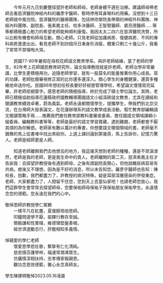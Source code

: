 <!--觀功念恩效德範，錐心永懷真師友——敬悼恩師許學仁教授--!>

　　今年元月九日到慶豐探望許老師和師母，老師身體不適在治療。建議師母帶老師去看慈濟醫院神經內科的羅彥宇醫師，暫時停用耳鼻喉科的用藥。沒想到十三日老師就中風住院。慈濟醫院的醫療團隊，包括林欣榮院長帶領的神經外科團隊、神經內科團隊、副院長、張素鳳主任、哈多沐醫師、王智賢醫師、裘亮德醫師……等等都積極盡心勉力的希望老師能夠順利康復。我因太太二四六在慈濟醫院洗腎，所以比較有機會和師母互動，關心老師。只見老師從加護病房、復健病房、不同的專科病房進進出出，看見老師不到四個月日漸身形消瘦，體重只剩三十幾公斤，我看了常常不禁嚎啕大哭。<br><br>
  
　　民國77-80年暑假在母校花師語文教育學系，與許老師結緣，當了老師的學生，82年考上花師國民教育研究所，論文指導教授就是許老師。老師治學非常嚴謹，比學生更積極用功，追隨老師學習，就有一股莫名的能量推著你用心成長。寫的功課，老師批閱審視修正寫的比你還多還深入。關心學生的身體健康，還買多種維他命送你吃。民國86年想初任校長要好好經營管理學校，希望論文慢慢寫完延畢，許老師拒絕簽字。感恩老師的積極指導，終於完成了碩士學位論文。其時，老師已積極協助指導花蓮縣政府國教輔導團國語文小組深耕語文教育，尤其在讀經和閱讀教育績效卓著，蔚為風氣。老師永遠都關懷學生，提攜學生，帶我們到北京交流，在台灣師大發表論文，在花蓮辦理系列語文教學成長活動，幫忙教育部編輯語文閱讀策略手冊……推薦我們擔任教育部教科書審查委員、擔任國語文領域課綱小組委員、編輯教科書等等，老師是最好的語文學習寶藏，遇到難題，老師都會不厭其煩的為你解惑。老師家有數以萬計的專書，你想要語文哪個領域的書，老師毫不猶豫的馬上從書堆中找出來給你。上週上課討論到第幾頁，馬上告訴你，記憶力驚人。老師是經師更是人師。<br><br>
  
　　知道老師離開我們去他想去的地方，我這幾天想到老師的種種，還是不禁淚潸然，老師是我的老師，更是我生命中的貴人。老師離開的第二天，慈濟素鳳主任才告訴我：去探望許教授後有遇到師母，之後有請副院長關心，但他說糖尿病容易有共病，癒後又不理想，因為是不好的消息，所以未告知您。羅彥宇醫師也告知：陳校長，抱歉，我們都盡力了，許教授的病況特殊，疑是耳部深層感染的併發重症。老師，大家都盡力了，人間留不住您，您到天上去當仙家吧！也請老師您放心，我們這群學生會常常去探望師母，您要保祐師母保祐子孫保祐朋友保祐學生。永遠懷念您的德範。您永遠在我們的心中。<br><br>
  

敬悼恩師許教授學仁駕鶴<br>
　　一樣平凡在紅塵，夏煖醇雨倍思師。<br>
　　叩鐘問道學不厭，振鐸行教存至誠。<br>
　　簡毅謙和性實樸，維德理堅盤善根。<br>
　　經世濟道勵志行，肝膽相知多義情。<br><br>

悼親愛的學仁老師<br>
　　懷愛思學悲壯歌，繫摯有仁化清純。<br>
　　慈悲揚芬護學梓，福運常潤澤眾生。<br>
　　伉儷情深相扶持，忠孝傳家報親恩。<br>
　　觀功念恩效德範，錐心永念真師友。<br><br>

學生陳建明敬悼2023.05.16凌晨
